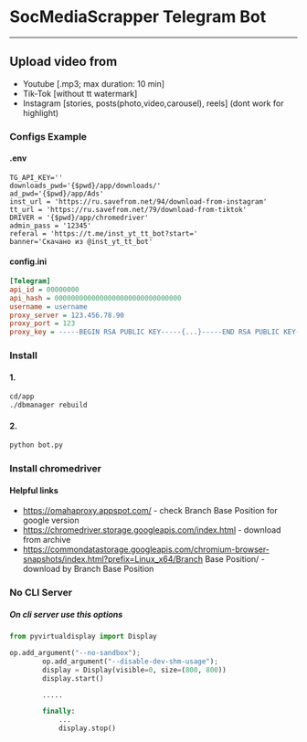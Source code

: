 # SocMediaScrapper Telegram Bot
------------------------

## Upload video from
* Youtube [.mp3; max duration: 10 min]
* Tik-Tok [without tt watermark]
* Instagram [stories, posts(photo,video,carousel), reels] (dont work for highlight)

### Configs Example
#### .env
```.env
TG_API_KEY=''
downloads_pwd='{$pwd}/app/downloads/'
ad_pwd='{$pwd}/app/Ads'
inst_url = 'https://ru.savefrom.net/94/download-from-instagram'
tt_url = 'https://ru.savefrom.net/79/download-from-tiktok'
DRIVER = '{$pwd}/app/chromedriver'
admin_pass = '12345'
referal = 'https://t.me/inst_yt_tt_bot?start='
banner='Скачано из @inst_yt_tt_bot'
```

#### config.ini
```.ini
[Telegram]
api_id = 00000000
api_hash = 0000000000000000000000000000000
username = username
proxy_server = 123.456.78.90
proxy_port = 123
proxy_key = -----BEGIN RSA PUBLIC KEY-----{...}-----END RSA PUBLIC KEY-----"
```


### Install 
#### 1. 
```.sh
cd/app
./dbmanager rebuild
```

#### 2.
```.sh
python bot.py
```

### Install chromedriver 
#### Helpful links
* https://omahaproxy.appspot.com/ - check Branch Base Position for google version
* https://chromedriver.storage.googleapis.com/index.html - download from archive 
* https://commondatastorage.googleapis.com/chromium-browser-snapshots/index.html?prefix=Linux_x64/Branch Base Position/ - download by Branch Base Position

### No CLI Server
##### On cli server use this options
```.py
from pyvirtualdisplay import Display

op.add_argument("--no-sandbox");
        op.add_argument("--disable-dev-shm-usage");
        display = Display(visible=0, size=(800, 800))
        display.start()

        .....

        finally:
            ...
            display.stop()
```

